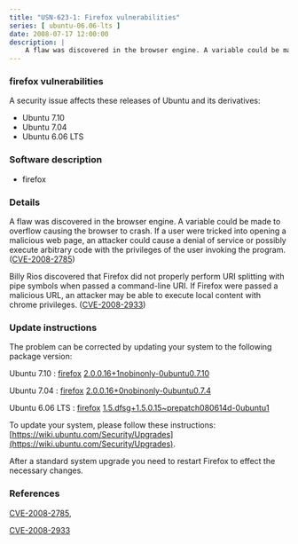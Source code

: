 ```yaml
---
title: "USN-623-1: Firefox vulnerabilities"
series: [ ubuntu-06.06-lts ]
date: 2008-07-17 12:00:00
description: |
    A flaw was discovered in the browser engine. A variable could be made to overflow causing the browser to crash. If a user were tricked into opening a malicious web page, an attacker could cause a denial of service or possibly execute arbitrary code with the privileges of the user invoking the program. ([CVE-2008-2785](http://people.ubuntu.com/~ubuntu-security/cve/CVE-2008-2785))
--- 
```

 
### firefox vulnerabilities

A security issue affects these releases of Ubuntu and its derivatives:

* Ubuntu 7.10
* Ubuntu 7.04
* Ubuntu 6.06 LTS

### Software description

* firefox 

### Details

A flaw was discovered in the browser engine. A variable could be made to overflow causing the browser to crash. If a user were tricked into opening a malicious web page, an attacker could cause a denial of service or possibly execute arbitrary code with the privileges of the user invoking the program. ([CVE-2008-2785](http://people.ubuntu.com/~ubuntu-security/cve/CVE-2008-2785))

Billy Rios discovered that Firefox did not properly perform URI splitting with pipe symbols when passed a command-line URI. If Firefox were passed a malicious URL, an attacker may be able to execute local content with chrome privileges. ([CVE-2008-2933](http://people.ubuntu.com/~ubuntu-security/cve/CVE-2008-2933)) 

### Update instructions

The problem can be corrected by updating your system to the following package version:

Ubuntu 7.10
 : [firefox](https://launchpad.net/ubuntu/+source/firefox) <span> [2.0.0.16+1nobinonly-0ubuntu0.7.10](https://launchpad.net/ubuntu/+source/firefox/2.0.0.16+1nobinonly-0ubuntu0.7.10) </span> 

Ubuntu 7.04
 : [firefox](https://launchpad.net/ubuntu/+source/firefox) <span> [2.0.0.16+0nobinonly-0ubuntu0.7.4](https://launchpad.net/ubuntu/+source/firefox/2.0.0.16+0nobinonly-0ubuntu0.7.4) </span> 

Ubuntu 6.06 LTS
 : [firefox](https://launchpad.net/ubuntu/+source/firefox) <span> [1.5.dfsg+1.5.0.15~prepatch080614d-0ubuntu1](https://launchpad.net/ubuntu/+source/firefox/1.5.dfsg+1.5.0.15~prepatch080614d-0ubuntu1) </span> 

To update your system, please follow these instructions: [https://wiki.ubuntu.com/Security/Upgrades](https://wiki.ubuntu.com/Security/Upgrades).

After a standard system upgrade you need to restart Firefox to effect the necessary changes. 

### References

 [CVE-2008-2785](http://people.ubuntu.com/~ubuntu-security/cve/CVE-2008-2785), 

 [CVE-2008-2933](http://people.ubuntu.com/~ubuntu-security/cve/CVE-2008-2933)
 
